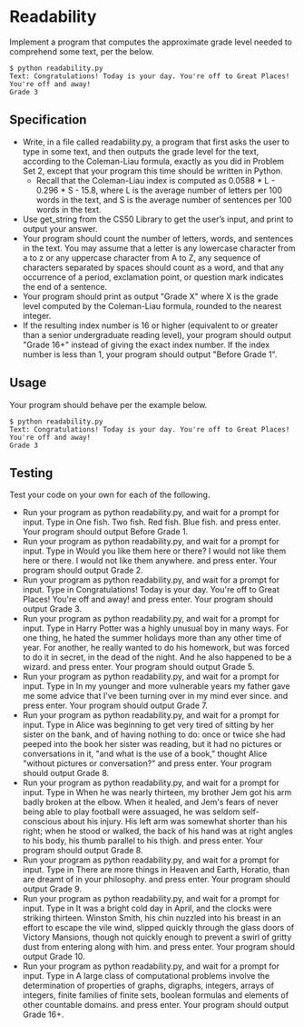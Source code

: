# Readability

Implement a program that computes the approximate grade level needed to comprehend some text, per the below.

```
$ python readability.py
Text: Congratulations! Today is your day. You're off to Great Places! You're off and away!
Grade 3
```

## Specification

- Write, in a file called readability.py, a program that first asks the user to type in some text, and then outputs the grade level for the text, according to the Coleman-Liau formula, exactly as you did in Problem Set 2, except that your program this time should be written in Python.
  - Recall that the Coleman-Liau index is computed as 0.0588 * L - 0.296 * S - 15.8, where L is the average number of letters per 100 words in the text, and S is the average number of sentences per 100 words in the text.
- Use get_string from the CS50 Library to get the user’s input, and print to output your answer.
- Your program should count the number of letters, words, and sentences in the text. You may assume that a letter is any lowercase character from a to z or any uppercase character from A to Z, any sequence of characters separated by spaces should count as a word, and that any occurrence of a period, exclamation point, or question mark indicates the end of a sentence.
- Your program should print as output "Grade X" where X is the grade level computed by the Coleman-Liau formula, rounded to the nearest integer.
- If the resulting index number is 16 or higher (equivalent to or greater than a senior undergraduate reading level), your program should output "Grade 16+" instead of giving the exact index number. If the index number is less than 1, your program should output "Before Grade 1".

## Usage

Your program should behave per the example below.

```
$ python readability.py
Text: Congratulations! Today is your day. You're off to Great Places! You're off and away!
Grade 3
```

## Testing

Test your code on your own for each of the following.

- Run your program as python readability.py, and wait for a prompt for input. Type in One fish. Two fish. Red fish. Blue fish. and press enter. Your program should output Before Grade 1.
- Run your program as python readability.py, and wait for a prompt for input. Type in Would you like them here or there? I would not like them here or there. I would not like them anywhere. and press enter. Your program should output Grade 2.
- Run your program as python readability.py, and wait for a prompt for input. Type in Congratulations! Today is your day. You're off to Great Places! You're off and away! and press enter. Your program should output Grade 3.
- Run your program as python readability.py, and wait for a prompt for input. Type in Harry Potter was a highly unusual boy in many ways. For one thing, he hated the summer holidays more than any other time of year. For another, he really wanted to do his homework, but was forced to do it in secret, in the dead of the night. And he also happened to be a wizard. and press enter. Your program should output Grade 5.
- Run your program as python readability.py, and wait for a prompt for input. Type in In my younger and more vulnerable years my father gave me some advice that I've been turning over in my mind ever since. and press enter. Your program should output Grade 7.
- Run your program as python readability.py, and wait for a prompt for input. Type in Alice was beginning to get very tired of sitting by her sister on the bank, and of having nothing to do: once or twice she had peeped into the book her sister was reading, but it had no pictures or conversations in it, "and what is the use of a book," thought Alice "without pictures or conversation?" and press enter. Your program should output Grade 8.
- Run your program as python readability.py, and wait for a prompt for input. Type in When he was nearly thirteen, my brother Jem got his arm badly broken at the elbow. When it healed, and Jem's fears of never being able to play football were assuaged, he was seldom self-conscious about his injury. His left arm was somewhat shorter than his right; when he stood or walked, the back of his hand was at right angles to his body, his thumb parallel to his thigh. and press enter. Your program should output Grade 8.
- Run your program as python readability.py, and wait for a prompt for input. Type in There are more things in Heaven and Earth, Horatio, than are dreamt of in your philosophy. and press enter. Your program should output Grade 9.
- Run your program as python readability.py, and wait for a prompt for input. Type in It was a bright cold day in April, and the clocks were striking thirteen. Winston Smith, his chin nuzzled into his breast in an effort to escape the vile wind, slipped quickly through the glass doors of Victory Mansions, though not quickly enough to prevent a swirl of gritty dust from entering along with him. and press enter. Your program should output Grade 10.
- Run your program as python readability.py, and wait for a prompt for input. Type in A large class of computational problems involve the determination of properties of graphs, digraphs, integers, arrays of integers, finite families of finite sets, boolean formulas and elements of other countable domains. and press enter. Your program should output Grade 16+.
